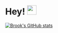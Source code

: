 # Hey! <img src="https://raw.githubusercontent.com/MartinHeinz/MartinHeinz/master/wave.gif" width="30px">

[![Brook's GitHub stats](https://github-readme-stats.vercel.app/api?username=brook-seyoum)](https://github.com/anuraghazra/github-readme-stats)
